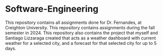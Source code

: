 # Software-Engineering

This repository contains all assignments done for Dr. Fernandes, at Creighton University.
This repository contains assignments during the fall semester in 2024.
This repository also contains the project that myself and Santiago Lizzaraga created that acts as a weather dashboard with current weather for a selected city, and a forecast for that selected city for up to 5 days.

